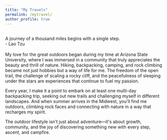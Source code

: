 ```yaml
---
title: "My Travels"
permalink: /mytravel/
author_profile: true
---
```

<br>
A journey of a thousand miles begins with a single step.<br>
												- Lao Tzu <br>
<br>
My love for the great outdoors began during my time at Arizona State University, where I was immersed in a community that truly appreciates the beauty and thrill of nature. Hiking, backpacking, camping, and rock climbing became not just hobbies but a way of life for me. The freedom of the open trail, the challenge of scaling a rocky cliff, and the peacefulness of sleeping under the stars are experiences that continue to fuel my passion.<br>

Every year, I make it a point to embark on at least one multi-day backpacking trip, seeking out new trails and challenging myself in different landscapes. And when summer arrives in the Midwest, you’ll find me outdoors, climbing rock faces and connecting with nature in a way that recharges my spirit.<br>

The outdoor lifestyle isn't just about adventure—it's about growth, community, and the joy of discovering something new with every step, ascent, and campfire. 
<br>
<br>
